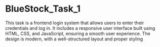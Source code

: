 # BlueStock_Task_1
This task is a frontend login system that allows users to enter their credentials and log in. It includes a responsive user interface built using HTML, CSS, and JavaScript, ensuring a smooth user experience. The design is modern, with a well-structured layout and proper styling
